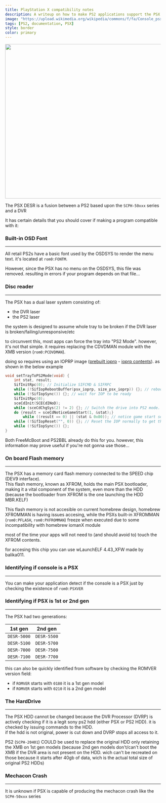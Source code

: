 ```yaml
---
title: PlayStation X compatibility notes
description: A writeup on how to make PS2 applications support the PSX DESR
image: "https://upload.wikimedia.org/wikipedia/commons/f/fa/Console_psx.jpg"
tags: [PS2, documentation, PSX]
style: border
color: primary
---
```



<img class="wow animated fadeIn" data-wow-delay=".15s" src="https://upload.wikimedia.org/wikipedia/commons/f/fa/Console_psx.jpg" width="1000" height="500"/>

The PSX DESR is a fusion between a PS2 based upon the `SCPH-50xxx` series and a DVR

It has certain details that you should cover if making a program compatible with it:

### Built-in OSD Font
----
All retail PS2s have a basic font used by the OSDSYS to render the menu text. it's located at `rom0:FONTM`.

However, since the PSX has no menu on the OSDSYS, this file was removed. resulting in errors if your program depends on that file...

### Disc reader
----
The PSX has a dual laser system consisting of:
- the DVR laser
- the PS2 laser

the system is designed to assume whole tray to be broken if the DVR laser is broken/failing/unresponsive/etc

to circunvent this, most apps can force the tray into "PS2 Mode". however, it's not that simple. it requires replacing the CDVDMAN module with the XMB version (`rom0:PCDVDMAN`).

doing so requires using an IOPRP image ([prebuilt ioprp](https://github.com/israpps/PlayStation2-Basic-BootLoader/raw/refs/heads/main/embed/ioprp.img) - [ioprp contents](https://github.com/israpps/PlayStation2-Basic-BootLoader/tree/main/embed#ioprp-internals)). as shown in the below example
```c
void setTrayToPS2Mode(void) {
    int stat, result;
    SifInitRpc(0); // Initialize SIFCMD & SIFRPC
    while (!SifIopRebootBuffer(psx_ioprp, size_psx_ioprp)) {}; // reboot IOP with IOPRP to get PCDVDMAN
    while (!SifIopSync()) {}; // wait for IOP to be ready
    SifInitRpc(0);
    sceCdInit(SCECdINoD);
    while (sceCdChgSys(2) != 2) {}; // Switch the drive into PS2 mode. wich requires PCDVDMAN to work.
    do {result = sceCdNoticeGameStart(1, &stat);} 
        while ((result == 0) || (stat & 0x80)); // notice game start so the PSX front button acts as a reset button.
    while (!SifIopReset("", 0)) {}; // Reset the IOP normally to get the standard PS2 default modules.
    while (!SifIopSync()) {};
}
```

Both FreeMcBoot and PS2BBL already do this for you. however, this information may prove useful if you're not gonna use those...

### On board Flash memory
----
The PSX has a memory card flash memory connected to the SPEED chip (DEV9 interface).  
This flash memory, known as XFROM, holds the main PSX bootloader, making it a vital component of the system, even more than the HDD (because the bootloader from XFROM is the one launching the HDD MBR.KELF)

This flash memory is not accesible on current homebrew design, homebrew XFROMMAN is having issues accesing, while the PSXs built-in XFROMMAN (`rom0:PFLASH`, `rom0:PXFROMMAN`) freeze when executed due to some incompatibility with homebrew iomanX module

most of the time your apps will not need to (and should avoid to) touch the XFROM contents.

for accesing this chip you can use wLaunchELF 4.43_XFW made by balika011.

### Identifying if console is a PSX
----
You can make your application detect if the console is a PSX just by checking the existence of `rom0:PSXVER`

### Identifying if PSX is 1st or 2nd gen
----
The PSX had two generations:

|   1st gen   |   2nd gen   |
| ----------- | ----------- |
| `DESR-5000` | `DESR-5500` |
| `DESR-5100` | `DESR-5700` |
| `DESR-7000` | `DESR-7500` |
| `DESR-7100` | `DESR-7700` |


this can also be quickly identified from software by checking the ROMVER version field:
- if `ROMVER` starts with `0180` it is a 1st gen model
- if `ROMVER` starts with `0210` it is a 2nd gen model

### The HardDrive
----
The PSX HDD cannot be changed because the DVR Processor (DVRP) is actively checking if it is a legit sony ps2 hdd (either PSX or PS2 HDD). it is checked by issuing commands to the HDD.  
if the hdd is not original, power is cut down and DVRP stops all access to it.  

PS2 (`SCPH-20401`) COULD be used to replace the original HDD only retaining the XMB on 1st gen models (because 2nd gen models don't/can't boot the XMB if the DVR area is not present on the HDD. wich can't be recreated on those because it starts after 40gb of data, wich is the actual total size of original PS2 HDDs)

### Mechacon Crash
----
It is unknown if PSX is capable of producing the mechacon crash like the `SCPH-50xxx` series
